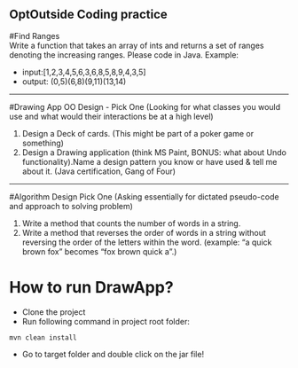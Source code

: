 ## OptOutside Coding practice ##
#Find Ranges  
Write a function that takes an array of ints and returns a set of ranges denoting the increasing ranges.  Please code in Java. Example:
* input:[1,2,3,4,5,6,3,6,8,5,8,9,4,3,5] 
* output: (0,5)(6,8)(9,11)(13,14)

------ 

#Drawing App 
OO Design - Pick One (Looking for what classes you would use and what would their interactions be at a high level)
1. Design a Deck of cards. (This might be part of a poker game or something)
2. Design a Drawing application (think MS Paint, BONUS: what about Undo functionality).Name a design pattern you know or have used & tell me about it. (Java certification, Gang of Four) 

------ 

  
#Algorithm Design 
Pick One (Asking essentially for dictated pseudo-code and approach to solving problem)  
1. Write a method that counts the number of words in a string.    
2. Write a method that reverses the order of words in a string without reversing the order of the letters within the word. (example: “a quick brown fox” becomes “fox brown quick a”.) 

# How to run DrawApp?
* Clone the project
* Run following command in project root folder: 
~~~~
mvn clean install
~~~~
* Go to target folder and double click on the jar file! 
